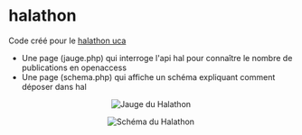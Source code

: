 # halathon
Code créé pour le [halathon uca](https://bu.uca.fr/ressources/hal-clermont/open-access-weeks/)

- Une page (jauge.php) qui interroge l'api hal pour connaître le nombre de publications en openaccess
- Une page (schema.php) qui affiche un schéma expliquant comment déposer dans hal

<p align="center">
  <img alt="Jauge du Halathon" src="https://intranet.bu.uca.fr/fichiers/halathon-2020.png">
</p>

<p align="center">
  <img alt="Schéma du Halathon"src="https://intranet.bu.uca.fr/fichiers/halathon-schema-2020.png">
</p>

